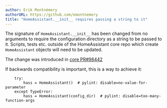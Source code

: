 ```yaml
---
author: Erik Montnémery
authorURL: https://github.com/emontnemery
title: "HomeAssistant.__init__ requires passing a string to it"
---
```


The signature of `HomeAssistant.__init__` has been changed from no arguments to require the configuration directory as a string to be passed to it. Scripts, tests etc. outside of the HomeAssistant core repo which create `HomeAssistant` objects will need to be updated.

The change was introduced in [core PR#98442](https://github.com/home-assistant/core/pull/98442)

If backwards compatibility is important, this is a way to achieve it:
```
    try:
        hass = HomeAssistant()  # pylint: disable=no-value-for-parameter
    except TypeError:
        hass = HomeAssistant(config_dir)  # pylint: disable=too-many-function-args
```
